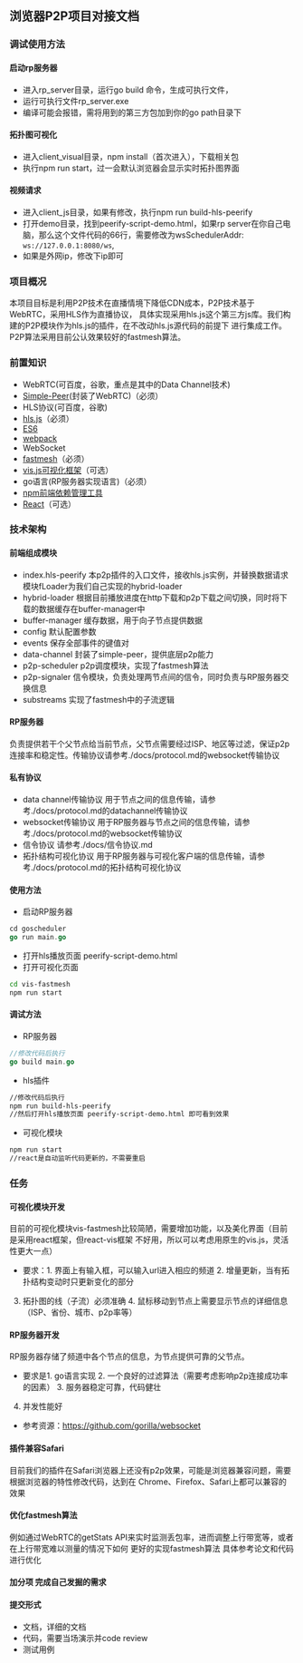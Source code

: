 ## 浏览器P2P项目对接文档

### 调试使用方法
#### 启动rp服务器
- 进入rp_server目录，运行go build 命令，生成可执行文件，
- 运行可执行文件rp_server.exe
- 编译可能会报错，需将用到的第三方包加到你的go path目录下
#### 拓扑图可视化
- 进入client_visual目录，npm install（首次进入），下载相关包
- 执行npm run start，过一会默认浏览器会显示实时拓扑图界面
#### 视频请求
- 进入client_js目录，如果有修改，执行npm run build-hls-peerify
- 打开demo目录，找到peerify-script-demo.html，如果rp server在你自己电脑，那么这个文件代码的66行，需要修改为wsSchedulerAddr: `ws://127.0.0.1:8080/ws`,
- 如果是外网ip，修改下ip即可

### 项目概况
本项目目标是利用P2P技术在直播情境下降低CDN成本，P2P技术基于WebRTC，采用HLS作为直播协议，
具体实现采用hls.js这个第三方js库。我们构建的P2P模块作为hls.js的插件，在不改动hls.js源代码的前提下
进行集成工作。P2P算法采用目前公认效果较好的fastmesh算法。

### 前置知识
- WebRTC(可百度，谷歌，重点是其中的Data Channel技术) 
- [Simple-Peer](https://github.com/feross/simple-peer)(封装了WebRTC)（必须）
- HLS协议(可百度，谷歌)
- [hls.js](https://github.com/video-dev/hls.js)（必须）
- [ES6](http://es6.ruanyifeng.com/)
- [webpack](http://webpack.github.io/)
- WebSocket
- [fastmesh](http://xueshu.baidu.com/s?wd=paperuri%3A%280a483ef567e6cffa731e9b37cfa152c8%29&filter=sc_long_sign&sc_ks_para=q%3DFast-Mesh%3A%20A%20Low-Delay%20High-Bandwidth%20Mesh%20for%20Peer-to-Peer%20Live%20Streaming&sc_us=568579752793288703&tn=SE_baiduxueshu_c1gjeupa&ie=utf-8)（必须）
- [vis.js可视化框架](http://visjs.org/)（可选）
- go语言(RP服务器实现语言)（必须）
- [npm前端依赖管理工具](https://www.npmjs.com/)
- [React](https://reactjs.org/)（可选）

### 技术架构
#### 前端组成模块
- index.hls-peerify
本p2p插件的入口文件，接收hls.js实例，并替换数据请求模块fLoader为我们自己实现的hybrid-loader
- hybrid-loader
根据目前播放进度在http下载和p2p下载之间切换，同时将下载的数据缓存在buffer-manager中
- buffer-manager
缓存数据，用于向子节点提供数据
- config
默认配置参数
- events
保存全部事件的键值对
- data-channel
封装了simple-peer，提供底层p2p能力
- p2p-scheduler
p2p调度模块，实现了fastmesh算法
- p2p-signaler
信令模块，负责处理两节点间的信令，同时负责与RP服务器交换信息
- substreams
实现了fastmesh中的子流逻辑

#### RP服务器
负责提供若干个父节点给当前节点，父节点需要经过ISP、地区等过滤，保证p2p连接率和稳定性。传输协议请参考./docs/protocol.md的websocket传输协议

#### 私有协议
- data channel传输协议
用于节点之间的信息传输，请参考./docs/protocol.md的datachannel传输协议
- websocket传输协议
用于RP服务器与节点之间的信息传输，请参考./docs/protocol.md的websocket传输协议
- 信令协议
请参考./docs/信令协议.md
- 拓扑结构可视化协议
用于RP服务器与可视化客户端的信息传输，请参考./docs/protocol.md的拓扑结构可视化协议

#### 使用方法
- 启动RP服务器
```go
cd goscheduler
go run main.go
```
- 打开hls播放页面 peerify-script-demo.html
- 打开可视化页面
```bash
cd vis-fastmesh
npm run start
```

#### 调试方法
- RP服务器
```go
//修改代码后执行
go build main.go
```
- hls插件
```bash
//修改代码后执行
npm run build-hls-peerify
//然后打开hls播放页面 peerify-script-demo.html 即可看到效果
```
- 可视化模块
```bash
npm run start
//react是自动监听代码更新的，不需要重启
```

### 任务
#### 可视化模块开发
目前的可视化模块vis-fastmesh比较简陋，需要增加功能，以及美化界面（目前是采用react框架，但react-vis框架
不好用，所以可以考虑用原生的vis.js，灵活性更大一点）
- 要求：1. 界面上有输入框，可以输入url进入相应的频道  2. 增量更新，当有拓扑结构变动时只更新变化的部分
3. 拓扑图的线（子流）必须准确  4. 鼠标移动到节点上需要显示节点的详细信息（ISP、省份、城市、p2p率等）

#### RP服务器开发
RP服务器存储了频道中各个节点的信息，为节点提供可靠的父节点。
- 要求是1. go语言实现  2. 一个良好的过滤算法（需要考虑影响p2p连接成功率的因素） 3. 服务器稳定可靠，代码健壮
4. 并发性能好
- 参考资源：https://github.com/gorilla/websocket

#### 插件兼容Safari
目前我们的插件在Safari浏览器上还没有p2p效果，可能是浏览器兼容问题，需要根据浏览器的特性修改代码，达到在
Chrome、Firefox、Safari上都可以兼容的效果

#### 优化fastmesh算法
例如通过WebRTC的getStats API来实时监测丢包率，进而调整上行带宽等，或者在上行带宽难以测量的情况下如何
更好的实现fastmesh算法
具体参考论文和代码进行优化

#### 加分项 完成自己发掘的需求

#### 提交形式
- 文档，详细的文档
- 代码，需要当场演示并code review
- 测试用例




